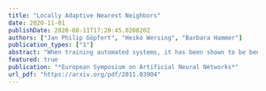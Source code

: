 ```yaml
---
title: "Locally Adaptive Nearest Neighbors"
date: 2020-11-01
publishDate: 2020-08-11T17:20:45.020820Z
authors: ["Jan Philip Göpfert", "Heiko Wersing", "Barbara Hammer"]
publication_types: ["1"]
abstract: "When training automated systems, it has been shown to be beneficial to adapt the representation of data by learning a problem-specific metric. This metric is global. We extend this idea and, for the widely used family of k nearest neighbors algorithms, develop a method that allows learning locally adaptive metrics. To demonstrate important aspects of how our approach works, we conduct a number of experiments on synthetic data sets, and we show its usefulness on real-world benchmark data sets."
featured: true
publication: "*European Symposium on Artificial Neural Networks*"
url_pdf: "https://arxiv.org/pdf/2011.03904"
---
```


